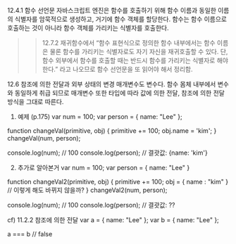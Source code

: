 12.4.1 함수 선언문
자바스크립트 엔진은 함수를 호출하기 위해 함수 이름과 동일한 이름의 식별자를 암묵적으로 생성하고, 거기에 함수 객체를 할당한다. 함수는 함수 이름으로 호출하는 것이 아니라 함수 객체를 가리키는 식별자를 호출한다.

>> 12.7.2 재귀함수에서 “함수 표현식으로 정의한 함수 내부에서는 함수 이름은 물론 함수를 가리키는 식별자로도 자기 자신을 재귀호출할 수 있다. 단, 함수 외부에서 함수를 호출할 때는 반드시 함수를 가리키는 식별자로 해야한다.” 라고 나오므로 함수 선언문을 또 읽어야 해서 정리함.


12.6 참조에 의한 전달과 외부 상태의 변경
매개변수도 변수다. 함수 몸체 내부에서 변수와 동일하게 취급 되므로 매개변수 또한 타입에 따라 값에 의한 전달, 참조에 의한 전달 방식을 그대로 따른다.

1. 예제 (p.175)
var num = 100;
var person = { name: "Lee" };

function changeVal(primitive, obj) {
    primitive += 100;
    obj.name = 'kim';
}
changeVal(num, person);

console.log(num); // 100
console.log(person); // 결괏값: {name: 'kim'} 


2. 추가로 알아본거
var num = 100;
var person = { name: "Lee" }

function changeVal2(primitive, obj) {
    primitive += 100;
    obj = { name : "kim" } // 이렇게 해도 바뀌지 않을까?
}
changeVal2(num, person);

console.log(num); // 100
console.log(person); // 결괏값: ??

cf) 11.2.2 참조에 의한 전달
var a = { name: "Lee" };
var b = { name: "Lee" };

a === b // false
